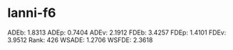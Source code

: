 # lanni-f6

ADEb: 1.8313
ADEp: 0.7404
ADEv: 2.1912
FDEb: 3.4257
FDEp: 1.4101
FDEv: 3.9512
Rank: 426
WSADE: 1.2706
WSFDE: 2.3618